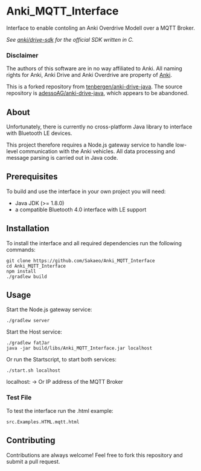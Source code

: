# Anki_MQTT_Interface

Interface to enable contoling an Anki Overdrive Modell over a MQTT Broker.

*See [anki/drive-sdk](https://github.com/anki/drive-sdk) for the official
SDK written in C.*

### Disclaimer
The authors of this software are in no way affiliated to Anki.
All naming rights for Anki, Anki Drive and Anki Overdrive are property of
[Anki](http://anki.com).

This is a forked repository from [tenbergen/anki-drive-java](https://github.com/tenbergen/anki-drive-java).
The source repository is [adessoAG/anki-drive-java](https://github.com/adessoAG/anki-drive-java), which
appears to be abandoned.

## About

Unfortunately, there is currently no cross-platform Java library to interface
with Bluetooth LE devices.

This project therefore requires a Node.js gateway service to handle low-level
communication with the Anki vehicles. All data processing and message parsing
is carried out in Java code.

## Prerequisites

To build and use the interface in your own project you will need:

- Java JDK (>= 1.8.0)
- a compatible Bluetooth 4.0 interface with LE support

## Installation

To install the interface and all required dependencies run the following commands:

```
git clone https://github.com/Sakaeo/Anki_MQTT_Interface
cd Anki_MQTT_Interface
npm install
./gradlew build
```

## Usage

Start the Node.js gateway service:
```
./gradlew server
```

Start the Host service:
```
./gradlew fatJar	
java -jar build/libs/Anki_MQTT_Interface.jar localhost
```

Or run the Startscript, to start both services:
```
./start.sh localhost
```

localhost: -> Or IP address of the MQTT Broker

### Test File
To test the interface run the .html example:
```
src.Examples.HTML.mqtt.html
```

## Contributing

Contributions are always welcome! Feel free to fork this repository and submit
a pull request.
